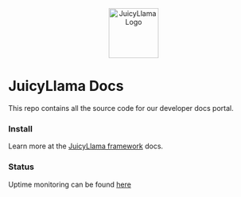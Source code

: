 <div align="center">
  <a href="https://juicyllama.com/" target="_blank">
    <img src="https://juicyllama.com/assets/images/icon.png" width="100" alt="JuicyLlama Logo" />
  </a>
</div>

# JuicyLlama Docs

This repo contains all the source code for our developer docs portal.

### Install
Learn more at the [JuicyLlama framework](https://docs.juicyllama.com/) docs.

### Status
Uptime monitoring can be found [here](https://status.juicyllama.com/) 